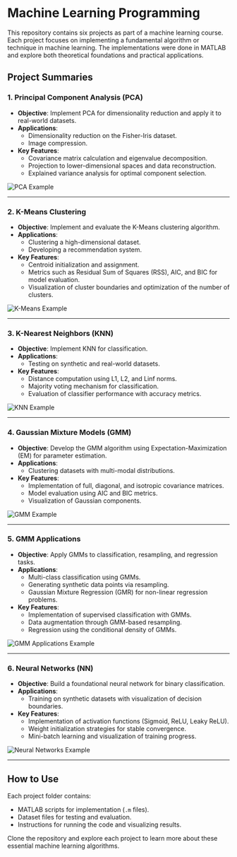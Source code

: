 # Machine Learning Programming

This repository contains six projects as part of a machine learning course. Each project focuses on implementing a fundamental algorithm or technique in machine learning. The implementations were done in MATLAB and explore both theoretical foundations and practical applications.

## Project Summaries

### 1. Principal Component Analysis (PCA)
- **Objective**: Implement PCA for dimensionality reduction and apply it to real-world datasets.
- **Applications**:
  - Dimensionality reduction on the Fisher-Iris dataset.
  - Image compression.
- **Key Features**:
  - Covariance matrix calculation and eigenvalue decomposition.
  - Projection to lower-dimensional spaces and data reconstruction.
  - Explained variance analysis for optimal component selection.
  
![PCA Example](pca/pca.png)

---

### 2. K-Means Clustering
- **Objective**: Implement and evaluate the K-Means clustering algorithm.
- **Applications**:
  - Clustering a high-dimensional dataset.
  - Developing a recommendation system.
- **Key Features**:
  - Centroid initialization and assignment.
  - Metrics such as Residual Sum of Squares (RSS), AIC, and BIC for model evaluation.
  - Visualization of cluster boundaries and optimization of the number of clusters.

![K-Means Example](kmeans/kmeans.png)

---

### 3. K-Nearest Neighbors (KNN)
- **Objective**: Implement KNN for classification.
- **Applications**:
  - Testing on synthetic and real-world datasets.
- **Key Features**:
  - Distance computation using L1, L2, and Linf norms.
  - Majority voting mechanism for classification.
  - Evaluation of classifier performance with accuracy metrics.

![KNN Example](knn/knn.png)

---

### 4. Gaussian Mixture Models (GMM)
- **Objective**: Develop the GMM algorithm using Expectation-Maximization (EM) for parameter estimation.
- **Applications**:
  - Clustering datasets with multi-modal distributions.
- **Key Features**:
  - Implementation of full, diagonal, and isotropic covariance matrices.
  - Model evaluation using AIC and BIC metrics.
  - Visualization of Gaussian components.

![GMM Example](gmm/gmm.png)

---

### 5. GMM Applications
- **Objective**: Apply GMMs to classification, resampling, and regression tasks.
- **Applications**:
  - Multi-class classification using GMMs.
  - Generating synthetic data points via resampling.
  - Gaussian Mixture Regression (GMR) for non-linear regression problems.
- **Key Features**:
  - Implementation of supervised classification with GMMs.
  - Data augmentation through GMM-based resampling.
  - Regression using the conditional density of GMMs.

![GMM Applications Example](gmm-apps/gmm-apps.png)

---

### 6. Neural Networks (NN)
- **Objective**: Build a foundational neural network for binary classification.
- **Applications**:
  - Training on synthetic datasets with visualization of decision boundaries.
- **Key Features**:
  - Implementation of activation functions (Sigmoid, ReLU, Leaky ReLU).
  - Weight initialization strategies for stable convergence.
  - Mini-batch learning and visualization of training progress.

![Neural Networks Example](neural-networks/nn.png)

---

## How to Use
Each project folder contains:
- MATLAB scripts for implementation (`.m` files).
- Dataset files for testing and evaluation.
- Instructions for running the code and visualizing results.

Clone the repository and explore each project to learn more about these essential machine learning algorithms.
